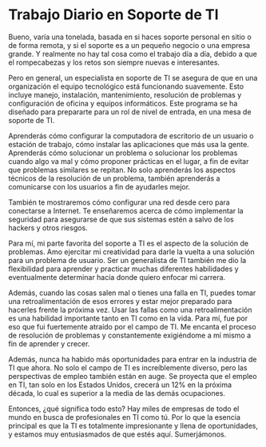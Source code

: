 # Trabajo Diario en Soporte de TI

Bueno, varía una tonelada, basada en si haces soporte personal en sitio o de forma remota, y si el soporte es a un pequeño negocio o una empresa grande. Y realmente no hay tal cosa como el trabajo día a día, debido a que el rompecabezas y los retos son siempre nuevas e interesantes.

Pero en general, un especialista en soporte de TI se asegura de que en una organización el equipo tecnológico está funcionando suavemente. Esto incluye manejo, instalación, mantenimiento, resolución de problemas y configuración de oficina y equipos informáticos. Este programa se ha diseñado para prepararte para un rol de nivel de entrada, en una mesa de soporte de TI.

Aprenderás cómo configurar la computadora de escritorio de un usuario o estación de trabajo, cómo instalar las aplicaciones que más usa la gente. Aprenderás cómo solucionar un problema o solucionar los problemas cuando algo va mal y cómo proponer prácticas en el lugar, a fin de evitar que problemas similares se repitan. No solo aprenderás los aspectos técnicos de la resolución de un problema, también aprenderás a comunicarse con los usuarios a fin de ayudarles mejor.

También te mostraremos cómo configurar una red desde cero para conectarse a Internet. Te enseñaremos acerca de cómo implementar la seguridad para asegurarse de que sus sistemas estén a salvo de los hackers y otros riesgos.

Para mí, mi parte favorita del soporte a TI es el aspecto de la solución de problemas. Amo ejercitar mi creatividad para darle la vuelta a una solución para un problema de usuario. Ser un generalista de TI también me dio la flexibilidad para aprender y practicar muchas diferentes habilidades y eventualmente determinar hacia donde quiero enfocar mi carrera.

Además, cuando las cosas salen mal o tienes una falla en TI, puedes tomar una retroalimentación de esos errores y estar mejor preparado para hacerles frente la próxima vez. Usar las fallas como una retroalimentación es una habilidad importante tanto en TI como en la vida. Para mí, fue por eso que fui fuertemente atraído por el campo de TI. Me encanta el proceso de resolución de problemas y constantemente exigiéndome a mí mismo a fin de aprender y crecer.

Además, nunca ha habido más oportunidades para entrar en la industria de TI que ahora. No solo el campo de TI es increíblemente diverso, pero las perspectivas de empleo también están en auge. Se proyecta que el empleo en TI, tan solo en los Estados Unidos, crecerá un 12% en la próxima década, lo cual es superior a la media de las demás ocupaciones.

Entonces, ¿qué significa todo esto? Hay miles de empresas de todo el mundo en busca de profesionales en TI como tú. Por lo que la esencia principal es que la TI es totalmente impresionante y llena de oportunidades, y estamos muy entusiasmados de que estés aquí. Sumerjámonos.
